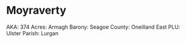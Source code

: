 # Moyraverty

AKA: 374
Acres: Armagh
Barony: Seagoe
County: Oneilland East
PLU: Ulster
Parish: Lurgan